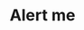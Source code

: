 ---
layout: '@/templates/Project.astro'
title: Alert me
description: An app base on location share and location notification.
keywords: Location based notification app
pubDate: 2021-03-01T00:00:00Z
imgSrc: 'https://is1-ssl.mzstatic.com/image/thumb/Purple123/v4/10/57/0f/10570f91-1f0d-079b-8819-1d763b6c4033/AppIcon-0-0-1x_U007emarketing-0-0-0-10-0-0-sRGB-0-0-0-GLES2_U002c0-512MB-85-220-0-0.png/460x0w.webp'
imgs: ['https://is1-ssl.mzstatic.com/image/thumb/PurpleSource123/v4/b7/23/29/b7232961-d75b-b4e2-a1b8-c4dcdc5df4ca/75b0e7b0-ee5a-4dd4-a166-10fb2749a98a_6.5-1.png/300x0w.webp','https://is1-ssl.mzstatic.com/image/thumb/PurpleSource113/v4/dc/c9/df/dcc9dfa9-886b-6fa5-2c79-2b24d7e8668d/b8292801-3d07-41bb-bd5e-ef6814802061_6.5-2.png/300x0w.webp','https://is1-ssl.mzstatic.com/image/thumb/PurpleSource123/v4/72/43/7a/72437a18-4509-02ba-3f97-f6590166c126/dba7c290-8c7e-4d4f-8deb-775d651a100f_6.5-3.png/300x0w.webp']
imgAlt: 'Alert-me'
---